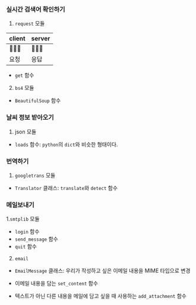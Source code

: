 ### 실시간 검색어 확인하기

1. `request` 모듈

| client | server |
|------|---|
|🧑🏻‍💻|🧑🏻‍🍳|
|요청|응답|
- `get` 함수

2. `bs4` 모듈
- `BeautifulSoup` 함수


### 날씨 정보 받아오기
1. json 모듈
- `loads` 함수: `python`의 `dict`와 비슷한 형태이다.

### 번역하기
1. `googletrans` 모듈
- `Translator` 클래스: `translate`와 `detect` 함수

### 메일보내기
1.`smtplib` 모듈
- `login` 함수
- `send_message` 함수
- `quit` 함수

2. `email`
- `EmailMessage` 클래스: 우리가 작성하고 싶은 이메일 내용을 MIME 타입으로 변경
- 이메일 내용을 담는 `set_content` 함수


- 텍스트가 아닌 다른 내용을 메일에 담고 싶을 때 사용하는 `add_attachment` 함수
